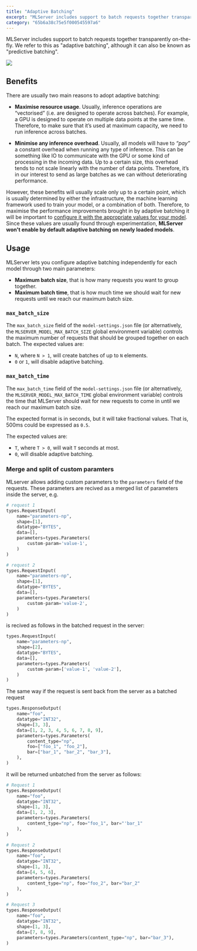 ```yaml
---
title: "Adaptive Batching"
excerpt: "MLServer includes support to batch requests together transparently on-the-fly."
category: "65b6a38c75e5f000545597a6"
---
```


MLServer includes support to batch requests together transparently on-the-fly.
We refer to this as "adaptive batching", although it can also be known as
"predictive batching".

![](../assets/adaptive-batching.svg)

## Benefits

There are usually two main reasons to adopt adaptive batching:

- **Maximise resource usage**.
  Usually, inference operations are “vectorised” (i.e. are designed to operate
  across batches).
  For example, a GPU is designed to operate on multiple data points at the same
  time.
  Therefore, to make sure that it’s used at maximum capacity, we need to run
  inference across batches.

- **Minimise any inference overhead**.
  Usually, all models will have to _“pay”_ a constant overhead when running any
  type of inference.
  This can be something like IO to communicate with the GPU or some kind of
  processing in the incoming data.
  Up to a certain size, this overhead tends to not scale linearly with the
  number of data points.
  Therefore, it’s in our interest to send as large batches as we can without
  deteriorating performance.

However, these benefits will usually scale only up to a certain point, which is
usually determined by either the infrastructure, the machine learning
framework used to train your model, or a combination of both.
Therefore, to maximise the performance improvements brought in by adaptive
batching it will be important to [configure it with the appropriate values for
your model](#usage).
Since these values are usually found through experimentation, **MLServer won't
enable by default adaptive batching on newly loaded models**.

## Usage

MLServer lets you configure adaptive batching independently for each model
through two main parameters:

- **Maximum batch size**, that is how many requests you want to group together.
- **Maximum batch time**, that is how much time we should wait for new
  requests until we reach our maximum batch size.

### `max_batch_size`

The `max_batch_size` field of the `model-settings.json` file (or
alternatively, the `MLSERVER_MODEL_MAX_BATCH_SIZE` global environment
variable) controls the maximum number of requests that should be grouped
together on each batch.
The expected values are:

- `N`, where `N > 1`, will create batches of up to `N` elements.
- `0` or `1`, will disable adaptive batching.

### `max_batch_time`

The `max_batch_time` field of the `model-settings.json` file (or
alternatively, the `MLSERVER_MODEL_MAX_BATCH_TIME` global environment
variable) controls the time that MLServer should wait for new requests to come
in until we reach our maximum batch size.

The expected format is in seconds, but it will take fractional values.
That is, 500ms could be expressed as `0.5`.

The expected values are:

- `T`, where `T > 0`, will wait `T` seconds at most.
- `0`, will disable adaptive batching.

### Merge and split of custom paramters

MLserver allows adding custom parameters to the `parameters` field of the requests.
These parameters are recived as a merged list of parameters inside the server, e.g.
```python
# request 1
types.RequestInput(
    name="parameters-np",
    shape=[1],
    datatype="BYTES",
    data=[],
    parameters=types.Parameters(
        custom-param='value-1',
    )
)

# request 2
types.RequestInput(
    name="parameters-np",
    shape=[1],
    datatype="BYTES",
    data=[],
    parameters=types.Parameters(
        custom-param='value-2',
    )
)
```

is recived as follows in the batched request in the server:
```python
types.RequestInput(
    name="parameters-np",
    shape=[2],
    datatype="BYTES",
    data=[],
    parameters=types.Parameters(
        custom-param=['value-1', 'value-2'],
    )
)
```

The same way if the request is sent back from the server as a batched request

```python
types.ResponseOutput(
    name="foo",
    datatype="INT32",
    shape=[3, 3],
    data=[1, 2, 3, 4, 5, 6, 7, 8, 9],
    parameters=types.Parameters(
        content_type="np",
        foo=["foo_1", "foo_2"],
        bar=["bar_1", "bar_2", "bar_3"],
    ),
)
```

it will be returned unbatched from the server as follows:

```python
# Request 1
types.ResponseOutput(
    name="foo",
    datatype="INT32",
    shape=[1, 3],
    data=[1, 2, 3],
    parameters=types.Parameters(
        content_type="np", foo="foo_1", bar="'bar_1"
    ),
)

# Request 2
types.ResponseOutput(
    name="foo",
    datatype="INT32",
    shape=[1, 3],
    data=[4, 5, 6],
    parameters=types.Parameters(
        content_type="np", foo="foo_2", bar="bar_2"
    ),
)

# Request 3
types.ResponseOutput(
    name="foo",
    datatype="INT32",
    shape=[1, 3],
    data=[7, 8, 9],
    parameters=types.Parameters(content_type="np", bar="bar_3"),
)
```
